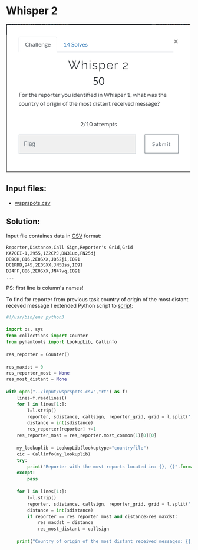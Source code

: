 # Whisper 2

![text](img/desc.png)

## Input files:

* [wsprspots.csv](input/wsprspots.csv )

## Solution:

Input file containes data in [CSV](https://en.wikipedia.org/wiki/Comma-separated_values) format:

```
Reporter,Distance,Call Sign,Reporter's Grid,Grid
KA7OEI-1,2955,1Z2CPJ,DN31uo,FN25dj
DB9OH,816,2E0SXX,JO52ji,IO91
DC1RDB,945,2E0SXX,JN58ss,IO91
DJ4FF,886,2E0SXX,JN47vq,IO91
...
```
PS: first line is column's names!

To find for reporter from previous task country of origin of the most distant receved message I extended Python script to [script](script/task2.php):

```Python
#!/usr/bin/env python3

import os, sys
from collections import Counter
from pyhamtools import LookupLib, Callinfo

res_reporter = Counter()

res_maxdst = 0
res_reporter_most = None
res_most_distant = None

with open("../input/wsprspots.csv","rt") as f:
    lines=f.readlines()
    for l in lines[1:]:
        l=l.strip()
        reporter, sdistance, callsign, reporter_grid, grid = l.split(',')
        distance = int(sdistance)
        res_reporter[reporter] +=1
    res_reporter_most = res_reporter.most_common(1)[0][0]

    my_lookuplib = LookupLib(lookuptype="countryfile")
    cic = Callinfo(my_lookuplib)
    try:
        print("Reporter with the most reports located in: {}, {}".format(res_reporter_most, cic.get_country_name(res_reporter_most)))
    except:
        pass

    for l in lines[1:]:
        l=l.strip()
        reporter, sdistance, callsign, reporter_grid, grid = l.split(',')
        distance = int(sdistance)
        if reporter == res_reporter_most and distance>res_maxdst:
            res_maxdst = distance
            res_most_distant = callsign

    print("Country of origin of the most distant received messages: {}, {}, {}".format(res_most_distant, res_maxdst, cic.get_country_name(res_most_distant)))
```

